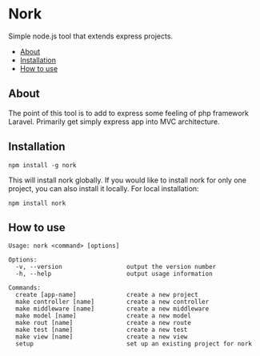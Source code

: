 # Nork
Simple node.js tool that extends express projects.

 - [About](#about)
 - [Installation](#installation)
 - [How to use](#how-to-use)

## About
The point of this tool is to add to express some feeling of php framework Laravel. Primarily get simply express app into MVC architecture.

## Installation
```
npm install -g nork
```
This will install nork globally. If you would like to install nork for only one project, you can also install it locally. For local installation:
 ```
 npm install nork
```
## How to use
```
Usage: nork <command> [options]

Options:
  -v, --version                  output the version number
  -h, --help                     output usage information

Commands:
  create [app-name]              create a new project
  make controller [name]         create a new controller
  make middleware [name]         create a new middleware
  make model [name]              create a new model
  make rout [name]               create a new route
  make test [name]               create a new test
  make view [name]               create a new view
  setup                          set up an existing project for nork
```
